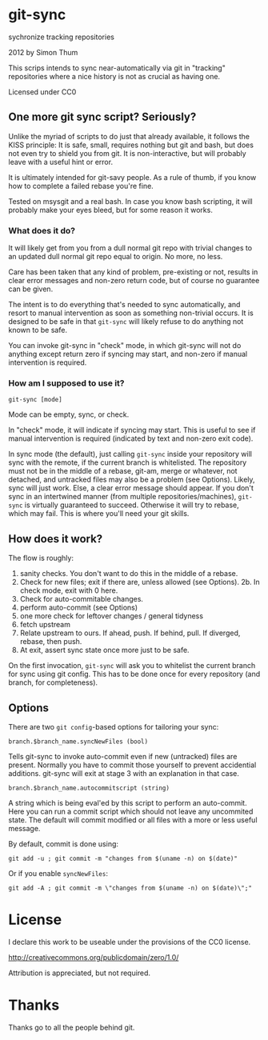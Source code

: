 # git-sync

sychronize tracking repositories

2012 by Simon Thum

This scrips intends to sync near-automatically via git 
in "tracking" repositories where a nice history is not
as crucial as having one.

Licensed under CC0

## One more git sync script? Seriously?

Unlike the myriad of scripts to do just that already available,
it follows the KISS principle: It is safe, small, requires nothing but
git and bash, but does not even try to shield you from git. It is
non-interactive, but will probably leave with a useful hint or error.

It is ultimately intended for git-savy people. As a rule of thumb, if
you know how to complete a failed rebase you're fine.

Tested on msysgit and a real bash. In case you know bash scripting, it
will probably make your eyes bleed, but for some reason it works.

### What does it do?

It will likely get from you from a dull normal git repo with trivial
changes to an updated dull normal git repo equal to origin. No more,
no less.

Care has been taken that any kind of problem, pre-existing or not,
results in clear error messages and non-zero return code, but of
course no guarantee can be given.

The intent is to do everything that's needed to sync
automatically, and resort to manual intervention as soon
as something non-trivial occurs. It is designed to be safe
in that `git-sync` will likely refuse to do anything not known to
be safe.

You can invoke git-sync in "check" mode, in which git-sync will not do
anything except return zero if syncing may start, and non-zero if
manual intervention is required.

### How am I supposed to use it?

    git-sync [mode]

Mode can be empty, sync, or check.

In "check" mode, it will indicate if syncing may start. This is useful
to see if manual intervention is required (indicated by text and
non-zero exit code).

In sync mode (the default), just calling `git-sync` inside your
repository will sync with the remote, if the current branch is
whitelisted.  The repository must not be in the middle of a rebase,
git-am, merge or whatever, not detached, and untracked files may also
be a problem (see Options). Likely, sync will just work. Else, a clear
error message should appear. If you don't sync in an intertwined
manner (from multiple repositories/machines), `git-sync` is virtually
guaranteed to succeed. Otherwise it will try to rebase, which may
fail. This is where you'll need your git skills.

## How does it work?

The flow is roughly:

1. sanity checks. You don't want to do this in the middle of a rebase.
2. Check for new files; exit if there are, unless allowed (see Options).
2b. In check mode, exit with 0 here.
3. Check for auto-commitable changes.
4. perform auto-commit (see Options)
5. one more check for leftover changes / general tidyness
6. fetch upstream
7. Relate upstream to ours. If ahead, push. If behind, pull. If diverged, rebase, then push.
6. At exit, assert sync state once more just to be safe.

On the first invocation, `git-sync` will ask you to whitelist the
current branch for sync using git config. This has to be done once for
every repository (and branch, for completeness).

## Options

There are two `git config`-based options for tailoring your sync:

    branch.$branch_name.syncNewFiles (bool)
    
Tells git-sync to invoke auto-commit even if new (untracked) files are
present. Normally you have to commit those yourself to prevent
accidential additions. git-sync will exit at stage 3 with an
explanation in that case.

    branch.$branch_name.autocommitscript (string)
	
A string which is being eval'ed by this script to perform an
auto-commit. Here you can run a commit script which should not
leave any uncommited state. The default will commit modified or
all files with a more or less useful message.

By default, commit is done using:

    git add -u ; git commit -m "changes from $(uname -n) on $(date)"

Or if you enable `syncNewFiles`:

    git add -A ; git commit -m \"changes from $(uname -n) on $(date)\";"

# License

I declare this work to be useable under the provisions of the CC0 license.

http://creativecommons.org/publicdomain/zero/1.0/

Attribution is appreciated, but not required.

# Thanks

Thanks go to all the people behind git.
